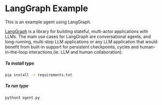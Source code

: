 # LangGraph Example



This is an example agent using LangGraph.

[LangGraph](https://github.com/langchain-ai/langgraph) is a library for building stateful, multi-actor applications with LLMs. The main use cases for LangGraph are conversational agents, and long-running, multi-step LLM applications or any LLM application that would benefit from built-in support for persistent checkpoints, cycles and human-in-the-loop interactions (ie. LLM and human collaboration).

##### To install type
```bash
pip install -r requirements.txt
```
##### To run type
```bash
python3 agent.py
```
